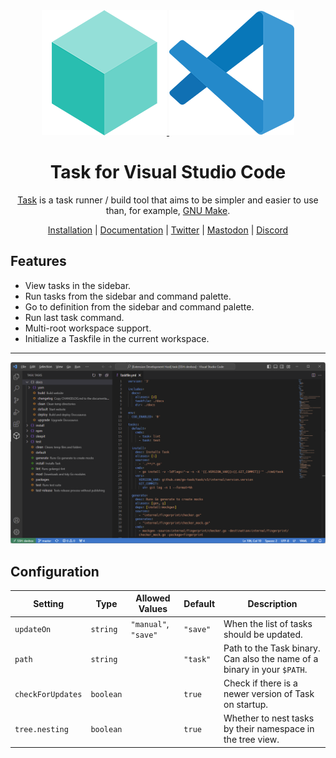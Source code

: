 <div align="center">
  <a href="https://taskfile.dev">
    <img src="./res/task.png" />
  </a>
  <a href="https://taskfile.dev">
    <img src="./res/vscode.png"/>
  </a>

  <h1>Task for Visual Studio Code</h1>

  <p>
    <a href="https://taskfile.dev">Task</a> is a task runner / build tool that aims to be simpler and easier to use than, for example, <a href="https://www.gnu.org/software/make/">GNU Make<a>.
  </p>

  <p>
    <a href="https://taskfile.dev/installation/">Installation</a> | <a href="https://taskfile.dev/usage/">Documentation</a> | <a href="https://twitter.com/taskfiledev">Twitter</a> | <a href="https://fosstodon.org/@task">Mastodon</a> | <a href="https://discord.gg/6TY36E39UK">Discord</a>
  </p>
</div>

## Features

- View tasks in the sidebar.
- Run tasks from the sidebar and command palette.
- Go to definition from the sidebar and command palette.
- Run last task command.
- Multi-root workspace support.
- Initialize a Taskfile in the current workspace.

---

![Task for Visual Studio Code Preview](./res/preview.png)

## Configuration

| Setting           | Type      | Allowed Values       | Default  | Description                                                             |
| ----------------- | --------- | -------------------- | -------- | ----------------------------------------------------------------------- |
| `updateOn`        | `string`  | `"manual"`, `"save"` | `"save"` | When the list of tasks should be updated.                               |
| `path`            | `string`  |                      | `"task"` | Path to the Task binary. Can also the name of a binary in your `$PATH`. |
| `checkForUpdates` | `boolean` |                      | `true`   | Check if there is a newer version of Task on startup.                   |
| `tree.nesting`    | `boolean` |                      | `true`   | Whether to nest tasks by their namespace in the tree view.              |
